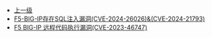 * [上一级](docs/wy876_poc/)
* [F5-BIG-IP存在SQL注入漏洞(CVE-2024-26026)&(CVE-2024-21793)](docs/wy876_poc/F5-BIG-IP/F5-BIG-IP%E5%AD%98%E5%9C%A8SQL%E6%B3%A8%E5%85%A5%E6%BC%8F%E6%B4%9E%28CVE-2024-26026%29%26%28CVE-2024-21793%29.md)
* [F5 BIG-IP 远程代码执行漏洞(CVE-2023-46747)](docs/wy876_poc/F5-BIG-IP/F5%20BIG-IP%20%E8%BF%9C%E7%A8%8B%E4%BB%A3%E7%A0%81%E6%89%A7%E8%A1%8C%E6%BC%8F%E6%B4%9E%28CVE-2023-46747%29.md)
